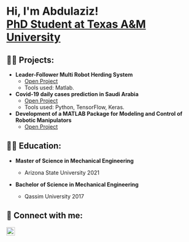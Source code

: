 <h1>Hi, I'm Abdulaziz! <br/><a href="https://www.linkedin.com/in/abdulaziz-a-5b43b5b7/">PhD Student at Texas A&M University</a>

<h2>👨‍💻 Projects:</h2>

- <b>Leader-Follower Multi Robot Herding System </b>
  - [Open Project](https://github.com/Abdulaziz1414/Leader-Follower)
  - Tools used: Matlab.
- <b>Covid-19 daily cases prediction in Saudi Arabia</b>
  - [Open Project](https://github.com/Abdulaziz1414/dailyCases)
  - Tools used: Python, TensorFlow, Keras.
- <b>Development of a MATLAB Package for Modeling and Control of Robotic Manipulators</b>
  - [Open Project](https://github.com/Abdulaziz1414/RobotToolbox)

<h2>👨‍💻 Education:</h2>

- <b>Master of Science in Mechanical Engineering</b>

  - Arizona State University 2021
  
- <b>Bachelor of Science in Mechanical Engineering</b>

  - Qassim University 2017

<h2> 🤳 Connect with me:</h2>

[<img align="left" alt="JoshMadakor | LinkedIn" width="22px" src="https://cdn.jsdelivr.net/npm/simple-icons@v3/icons/linkedin.svg" />][linkedin]

[linkedin]: https://www.linkedin.com/in/abdulaziz-a-5b43b5b7/
